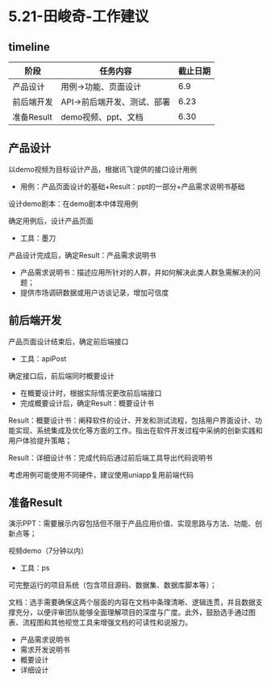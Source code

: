 # 5.21-田峻奇-工作建议

## timeline

| 阶段            | 任务内容                  | 截止日期 |
|-----------------|---------------------------|----------|
| 产品设计        | 用例->功能、页面设计     | 6.9      |
| 前后端开发      | API->前后端开发、测试、部署   | 6.23     |
| 准备Result | demo视频、ppt、文档 | 6.30     |


## 产品设计

以demo视频为目标设计产品，根据讯飞提供的接口设计用例
- 用例：产品页面设计的基础+Result：ppt的一部分+产品需求说明书基础

设计demo剧本：在demo剧本中体现用例

确定用例后，设计产品页面
- 工具：墨刀

产品设计完成后，确定Result：产品需求说明书
- 产品需求说明书：描述应用所针对的人群，并如何解决此类人群急需解决的问题；
- 提供市场调研数据或用户访谈记录，增加可信度



## 前后端开发

产品页面设计结束后，确定前后端接口
- 工具：apiPost

确定接口后，前后端同时概要设计
- 在概要设计时，根据实际情况更改前后端接口
- 完成概要设计后，确定Result：概要设计书

Result：概要设计书：阐释软件的设计、开发和测试流程，包括用户界面设计、功能实现、系统集成及优化等方面的工作。指出在软件开发过程中采纳的创新实践和用户体验提升策略；

Result：详细设计书：完成代码后通过前后端工具导出代码说明书

考虑用例可能使用不同硬件，建议使用uniapp复用前端代码

## 准备Result

演示PPT：需要展示内容包括但不限于产品应用价值、实现思路与方法、功能、创新点等；

视频demo（7分钟以内）
- 工具：ps

可完整运行的项目系统（包含项目源码、数据集、数据库脚本等）；


文档：选手需要确保这两个层面的内容在文档中条理清晰、逻辑连贯，并且数据支撑充分，以便评审团队能够全面理解项目的深度与广度。此外，鼓励选手通过图表、流程图和其他视觉工具来增强文档的可读性和说服力。
- 产品需求说明书
- 需求开发说明书
- 概要设计
- 详细设计




 
 
